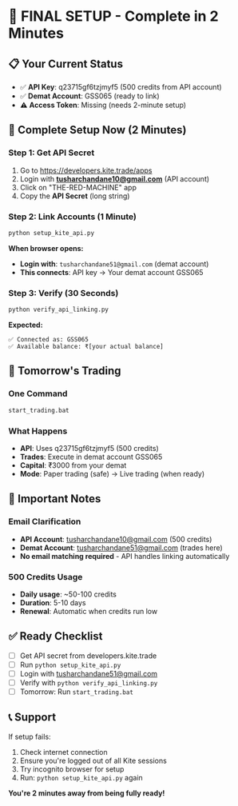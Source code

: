 # 🎯 FINAL SETUP - Complete in 2 Minutes

## **📋 Your Current Status**
- ✅ **API Key**: q23715gf6tzjmyf5 (500 credits from API account)
- ✅ **Demat Account**: GSS065 (ready to link)
- ⚠️ **Access Token**: Missing (needs 2-minute setup)

## **🚀 Complete Setup Now (2 Minutes)**

### **Step 1: Get API Secret**
1. Go to https://developers.kite.trade/apps
2. Login with **tusharchandane10@gmail.com** (API account)
3. Click on "THE-RED-MACHINE" app
4. Copy the **API Secret** (long string)

### **Step 2: Link Accounts (1 Minute)**
```bash
python setup_kite_api.py
```

**When browser opens:**
- **Login with**: `tusharchandane51@gmail.com` (demat account)
- **This connects**: API key → Your demat account GSS065

### **Step 3: Verify (30 Seconds)**
```bash
python verify_api_linking.py
```

**Expected:**
```
✅ Connected as: GSS065
✅ Available balance: ₹[your actual balance]
```

## **🎯 Tomorrow's Trading**

### **One Command**
```bash
start_trading.bat
```

### **What Happens**
- **API**: Uses q23715gf6tzjmyf5 (500 credits)
- **Trades**: Execute in demat account GSS065
- **Capital**: ₹3000 from your demat
- **Mode**: Paper trading (safe) → Live trading (when ready)

## **🚨 Important Notes**

### **Email Clarification**
- **API Account**: tusharchandane10@gmail.com (500 credits)
- **Demat Account**: tusharchandane51@gmail.com (trades here)
- **No email matching required** - API handles linking automatically

### **500 Credits Usage**
- **Daily usage**: ~50-100 credits
- **Duration**: 5-10 days
- **Renewal**: Automatic when credits run low

## **✅ Ready Checklist**
- [ ] Get API secret from developers.kite.trade
- [ ] Run `python setup_kite_api.py`
- [ ] Login with tusharchandane51@gmail.com
- [ ] Verify with `python verify_api_linking.py`
- [ ] Tomorrow: Run `start_trading.bat`

## **📞 Support**

If setup fails:
1. Check internet connection
2. Ensure you're logged out of all Kite sessions
3. Try incognito browser for setup
4. Run: `python setup_kite_api.py` again

**You're 2 minutes away from being fully ready!**